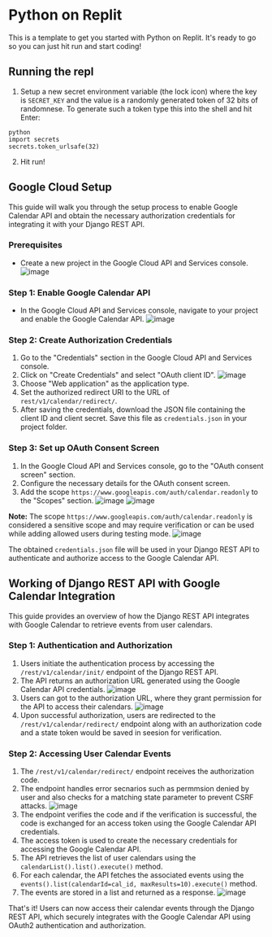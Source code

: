 # Python on Replit

This is a template to get you started with Python on Replit. It's ready to go so you can just hit run and start coding!

## Running the repl

1. Setup a new secret environment variable (the lock icon) where the key is `SECRET_KEY` and the value is
   a randomly generated token of 32 bits of randomnese. To generate such a token type this into the shell and hit Enter:
```
python
import secrets
secrets.token_urlsafe(32)
```
2. Hit run!

## Google Cloud Setup

This guide will walk you through the setup process to enable Google Calendar API and obtain the necessary authorization credentials for integrating it with your Django REST API.

### Prerequisites
- Create a new project in the Google Cloud API and Services console.
![image](https://github.com/Naveenlingala/GoogleOauth2/assets/60232407/20d1d93d-7397-4649-b341-b72e3feac59c)

### Step 1: Enable Google Calendar API
- In the Google Cloud API and Services console, navigate to your project and enable the Google Calendar API.
![image](https://github.com/Naveenlingala/GoogleOauth2/assets/60232407/8bfd5962-77a5-49e6-9397-82dcb979854c)

### Step 2: Create Authorization Credentials
1. Go to the "Credentials" section in the Google Cloud API and Services console.
2. Click on "Create Credentials" and select "OAuth client ID".
![image](https://github.com/Naveenlingala/GoogleOauth2/assets/60232407/fdfe8960-13a2-45cb-b086-10f952a7be65)
3. Choose "Web application" as the application type.
4. Set the authorized redirect URI to the URL of `rest/v1/calendar/redirect/`.
5. After saving the credentials, download the JSON file containing the client ID and client secret. Save this file as `credentials.json` in your project folder.


### Step 3: Set up OAuth Consent Screen
1. In the Google Cloud API and Services console, go to the "OAuth consent screen" section.
2. Configure the necessary details for the OAuth consent screen.
3. Add the scope `https://www.googleapis.com/auth/calendar.readonly` to the "Scopes" section.
![image](https://github.com/Naveenlingala/GoogleOauth2/assets/60232407/2b83cd16-777b-4495-97bf-d27d12abef62)
![image](https://github.com/Naveenlingala/GoogleOauth2/assets/60232407/366c8510-b304-40e0-b8fa-f88b55dbc66a)

**Note:** The scope `https://www.googleapis.com/auth/calendar.readonly` is considered a sensitive scope and may require verification or can be used while adding allowed users during testing mode.
![image](https://github.com/Naveenlingala/GoogleOauth2/assets/60232407/1697e27f-e331-4f6a-a31d-7368b0a40874)

The obtained `credentials.json` file will be used in your Django REST API to authenticate and authorize access to the Google Calendar API.

## Working of Django REST API with Google Calendar Integration

This guide provides an overview of how the Django REST API integrates with Google Calendar to retrieve events from user calendars.

### Step 1: Authentication and Authorization
1. Users initiate the authentication process by accessing the `/rest/v1/calendar/init/` endpoint of the Django REST API.
2. The API returns an authorization URL generated using the Google Calendar API credentials.
![image](https://github.com/Naveenlingala/GoogleOauth2/assets/60232407/f0bcabb9-bf5c-4a0a-87ba-5c938df721b9)
3. Users can got to the authorization URL, where they grant permission for the API to access their calendars.
![image](https://github.com/Naveenlingala/GoogleOauth2/assets/60232407/c5d7321f-65ed-4e43-b1e9-158a34052a90)
4. Upon successful authorization, users are redirected to the `/rest/v1/calendar/redirect/` endpoint along with an authorization code and a state token would be saved in seesion for verification.

### Step 2: Accessing User Calendar Events
1. The `/rest/v1/calendar/redirect/` endpoint receives the authorization code.
2. The endpoint handles error secnarios such as permmsion denied by user and also checks for a matching state parameter to prevent CSRF attacks.
![image](https://github.com/Naveenlingala/GoogleOauth2/assets/60232407/bb8cf41f-d52d-41cb-b1c0-9d4031c169db)
3. The endpoint verifies the code and if the verification is successful, the code is exchanged for an access token using the Google Calendar API credentials.
4. The access token is used to create the necessary credentials for accessing the Google Calendar API.
5. The API retrieves the list of user calendars using the `calendarList().list().execute()` method.
6. For each calendar, the API fetches the associated events using the `events().list(calendarId=cal_id, maxResults=10).execute()` method.
7. The events are stored in a list and returned as a response.
![image](https://github.com/Naveenlingala/GoogleOauth2/assets/60232407/0b710959-7edb-4c49-980a-03628a3f1e6c)

That's it! Users can now access their calendar events through the Django REST API, which securely integrates with the Google Calendar API using OAuth2 authentication and authorization.
